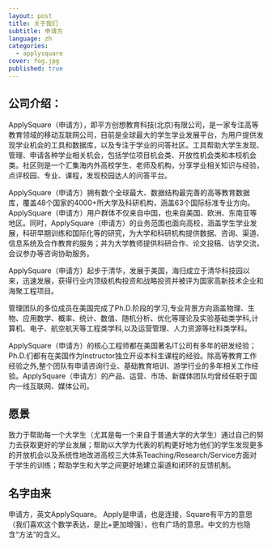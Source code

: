 ```yaml
---
layout: post
title: 关于我们
subtitle: 申请方
language: zh
categories: 
  - applysquare
cover: fog.jpg
published: true
---
```


公司介绍：
----
ApplySquare（申请方），即平方创想教育科技(北京)有限公司，是一家专注高等教育领域的移动互联网公司，目前是全球最大的学生学业发展平台，为用户提供发现学业机会的工具和数据库，以及专注于学业的问答社区。工具帮助大学生发现、管理、申请各种学业相关机会，包括学位项目机会类、开放性机会类和本校机会类。社区则是一个汇集海内外高校学生、老师及机构，分享学业相关知识与经验，点评校园、专业、课程，发现校园达人的问答平台。

ApplySquare（申请方）拥有数个全球最大、数据结构最完善的高等教育数据库，覆盖48个国家的4000+所大学及科研机构，涵盖63个国际标准专业方向。ApplySquare（申请方）用户群体不仅来自中国，也来自美国、欧洲、东南亚等地区。同时，ApplySquare（申请方）的业务范围也面向高校，涵盖学生学业发展，科研早期训练和国际化等的研究，为大学和科研机构提供数据、咨询、渠道、信息系统及合作教育的服务；并为大学教师提供科研合作、论文投稿、访学交流，会议参办等咨询协助服务。

ApplySquare（申请方）起步于清华，发展于美国，海归成立于清华科技园以来，迅速发展，获得行业内顶级机构投资和战略投资并被评为国家高新技术企业和海聚工程项目。

管理团队的多位成员在美国完成了Ph.D.阶段的学习,专业背景方向涵盖物理、生物、应用数学、概率、统计、数值、随机分析、优化等理论及实验基础类学科,计算机、电子、航空航天等工程类学科,以及运营管理、人力资源等社科类学科。

ApplySquare（申请方）的核心工程师都在美国著名IT公司有多年的研发经验；
Ph.D.们都有在美国作为Instructor独立开设本科生课程的经验。除高等教育工作经验之外,整个团队有申请咨询行业、基础教育培训、游学行业的多年相关工作经验。ApplySquare（申请方）的产品、运营、市场、新媒体团队均曾经任职于国内一线互联网、媒体公司。

愿景
----
致力于帮助每一个大学生（尤其是每一个来自于普通大学的大学生）通过自己的努力去获取更好的学业发展；帮助以大学为代表的机构更好地为他们的学生发现更多的开放机会以及系统性地改进高校三大体系Teaching/Research/Service方面对于学生的训练；帮助学生和大学之间更好地建立渠道和闭环的反馈机制。

名字由来
----
申请方，英文ApplySquare。
Apply是申请，也是连接，Square有平方的意思（我们喜欢这个数学表达，是比+更加增强），也有广场的意思。中文的方也隐含“方法”的含义。

